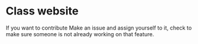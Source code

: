 # Class website

If you want to contribute Make an issue and assign yourself to it, check to make sure someone is not already working on that feature.
